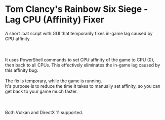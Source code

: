 # Tom Clancy's Rainbow Six Siege - Lag CPU (Affinity) Fixer
A short .bat script with GUI that temporarily fixes in-game lag caused by CPU affinity. 
<br>
<br>
<br>
<br>
It uses PowerShell commands to set CPU affinity of the game to CPU (0), then back to all CPUs. 
This effectively eliminates the in-game lag caused by this affinity bug.
<br>
<br>
The fix is temporary, while the game is running.
<br>
It's purpose is to reduce the time it takes to manually set affinity, so you can get back to your game much faster.
<br>
<br>
<br>
<br>
Both Vulkan and DirectX 11 supported.
